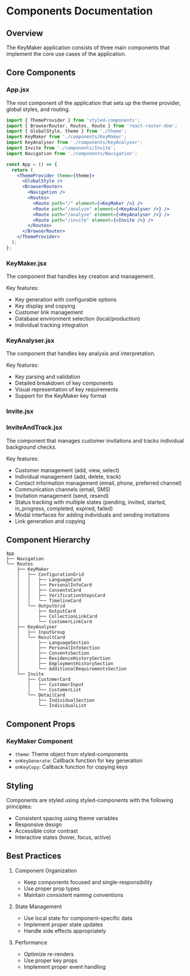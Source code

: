 # Components Documentation

## Overview

The KeyMaker application consists of three main components that implement the core use cases of the application.

## Core Components

### App.jsx
The root component of the application that sets up the theme provider, global styles, and routing.

```jsx
import { ThemeProvider } from 'styled-components';
import { BrowserRouter, Routes, Route } from 'react-router-dom';
import { GlobalStyle, theme } from './theme';
import KeyMaker from './components/KeyMaker';
import KeyAnalyser from './components/KeyAnalyser';
import Invite from './components/Invite';
import Navigation from './components/Navigation';

const App = () => {
  return (
    <ThemeProvider theme={theme}>
      <GlobalStyle />
      <BrowserRouter>
        <Navigation />
        <Routes>
          <Route path="/" element={<KeyMaker />} />
          <Route path="/analyze" element={<KeyAnalyser />} />
          <Route path="/analyse" element={<KeyAnalyser />} />
          <Route path="/invite" element={<Invite />} />
        </Routes>
      </BrowserRouter>
    </ThemeProvider>
  );
};
```

### KeyMaker.jsx
The component that handles key creation and management.

Key features:
- Key generation with configurable options
- Key display and copying
- Customer link management
- Database environment selection (local/production)
- Individual tracking integration

### KeyAnalyser.jsx
The component that handles key analysis and interpretation.

Key features:
- Key parsing and validation
- Detailed breakdown of key components
- Visual representation of key requirements
- Support for the KeyMaker key format
### Invite.jsx
### InviteAndTrack.jsx
The component that manages customer invitations and tracks individual background checks.

Key features:
- Customer management (add, view, select)
- Individual management (add, delete, track)
- Contact information management (email, phone, preferred channel)
- Communication channels (email, SMS)
- Invitation management (send, resend)
- Status tracking with multiple states (pending, invited, started, in_progress, completed, expired, failed)
- Modal interfaces for adding individuals and sending invitations
- Link generation and copying

## Component Hierarchy

```
App
├── Navigation
└── Routes
    ├── KeyMaker
    │   ├── ConfigurationGrid
    │   │   ├── LanguageCard
    │   │   ├── PersonalInfoCard
    │   │   ├── ConsentsCard
    │   │   ├── VerificationStepsCard
    │   │   └── TimelineCard
    │   └── OutputGrid
    │       ├── OutputCard
    │       ├── CollectionLinkCard
    │       └── CustomerLinkCard
    ├── KeyAnalyser
    │   ├── InputGroup
    │   └── ResultCard
    │       ├── LanguageSection
    │       ├── PersonalInfoSection
    │       ├── ConsentsSection
    │       ├── ResidenceHistorySection
    │       ├── EmploymentHistorySection
    │       └── AdditionalRequirementsSection
    └── Invite
        ├── CustomerCard
        │   ├── CustomerInput
        │   └── CustomerList
        └── DetailCard
            ├── IndividualSection
            └── IndividualList
```

## Component Props

### KeyMaker Component
- `theme`: Theme object from styled-components
- `onKeyGenerate`: Callback function for key generation
- `onKeyCopy`: Callback function for copying keys

## Styling

Components are styled using styled-components with the following principles:
- Consistent spacing using theme variables
- Responsive design
- Accessible color contrast
- Interactive states (hover, focus, active)

## Best Practices

1. Component Organization
   - Keep components focused and single-responsibility
   - Use proper prop types
   - Maintain consistent naming conventions

2. State Management
   - Use local state for component-specific data
   - Implement proper state updates
   - Handle side effects appropriately

3. Performance
   - Optimize re-renders
   - Use proper key props
   - Implement proper event handling